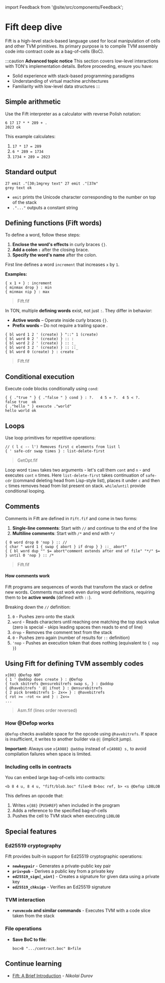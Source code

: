 import Feedback from '@site/src/components/Feedback';

# Fift deep dive

Fift is a high-level stack-based language used for local manipulation of cells and other TVM primitives. Its primary purpose is to compile TVM assembly code into contract code as a bag-of-cells (BoC).

:::caution
**Advanced topic notice**
This section covers low-level interactions with TON's implementation details. Before proceeding, ensure you have:

- Solid experience with stack-based programming paradigms
- Understanding of virtual machine architectures
- Familiarity with low-level data structures
  :::

## Simple arithmetic

Use the Fift interpreter as a calculator with reverse Polish notation:

```
6 17 17 * * 289 + .
2023 ok
```

This example calculates:

1. `17 * 17 = 289`
2. `6 * 289 = 1734`
3. `1734 + 289 = 2023`

## Standard output

```
27 emit ."[30;1mgrey text" 27 emit ."[37m"
grey text ok
```

- `emit` prints the Unicode character corresponding to the number on top of the stack
- `."..."` outputs a constant string

## Defining functions (Fift words)

To define a word, follow these steps:

1. **Enclose the word's effects** in curly braces `{}`.
2. **Add a colon `:`** after the closing brace.
3. **Specify the word's name** after the colon.

First line defines a word `increment` that increases `x` by `1`.

**Examples:**

```
{ x 1 + } : increment
{ minmax drop } : min
{ minmax nip } : max
```

> Fift.fif

In TON, multiple **defining words** exist, not just `:`. They differ in behavior:

- **Active words** – Operate inside curly braces `{}`.
- **Prefix words** – Do not require a trailing space .

```
{ bl word 1 2 ' (create) } "::" 1 (create)  
{ bl word 0 2 ' (create) } :: :  
{ bl word 2 2 ' (create) } :: :_  
{ bl word 3 2 ' (create) } :: ::_  
{ bl word 0 (create) } : create  
```

> Fift.fif

## Conditional execution

Execute code blocks conditionally using `cond`:

```
{ { ."true " } { ."false " } cond } : ?.   4 5 = ?.  4 5 < ?.
false true  ok
{ ."hello " } execute ."world"
hello world ok
```

## Loops

Use loop primitives for repetitive operations:

```
// ( l c -- l') Removes first c elements from list l
{ ' safe-cdr swap times } : list-delete-first
```

> GetOpt.fif

Loop word `times` takes two arguments - let's call them `cont` and `n` - and executes `cont` `n` times.
Here `list-delete-first` takes continuation of `safe-cdr` (command deleting head from Lisp-style list), places it under `c` and then `c` times removes head from list present on stack.
`while`/`until` provide conditional looping.

## Comments

Comments in Fift are defined in `Fift.fif` and come in two forms:

1. **Single-line comments**: Start with `//` and continue to the end of the line
2. **Multiline comments**: Start with `/*` and end with `*/`

```
{ 0 word drop 0 'nop } :: //
{ char " word 1 { swap { abort } if drop } } ::_ abort"
{ { bl word dup "" $= abort"comment extends after end of file" "*/" $= } until 0 'nop } :: /*
```

> Fift.fif

#### How comments work

Fift programs are sequences of words that transform the stack or define new words. Comments must work even during word definitions, requiring them to be **active words** (defined with `::`).

Breaking down the `//` definition:

1. `0` - Pushes zero onto the stack
2. `word` - Reads characters until reaching one matching the top stack value (zero is special - skips leading spaces then reads to end of line)
3. `drop` - Removes the comment text from the stack
4. `0` - Pushes zero again (number of results for `::` definition)
5. `'nop` - Pushes an execution token that does nothing (equivalent to `{ nop }`)

## Using Fift for defining TVM assembly codes

```fift
x{00} @Defop NOP
{ 1 ' @addop does create } : @Defop
{ tuck sbitrefs @ensurebitrefs swap s, } : @addop
{ @havebitrefs ' @| ifnot } : @ensurebitrefs
{ 2 pick brembitrefs 1- 2x<= } : @havebitrefs
{ rot >= -rot <= and } : 2x<=
...
```

> Asm.fif (lines order reversed)

### How @Defop works

`@Defop` checks available space for the opcode using `@havebitrefs`. If space is insufficient, it writes to another builder via `@|` (implicit jump).

**Important:** Always use `x{A988} @addop` instead of `x{A988} s,` to avoid compilation failures when space is limited.

### Including cells in contracts

You can embed large bag-of-cells into contracts:

```fift
<b 8 4 u, 8 4 u, "fift/blob.boc" file>B B>boc ref, b> <s @Defop LDBLOB
```

This defines an opcode that:

1. Writes `x{88}` (`PUSHREF`) when included in the program
2. Adds a reference to the specified bag-of-cells
3. Pushes the cell to TVM stack when executing `LDBLOB`

## Special features

### Ed25519 cryptography

Fift provides built-in support for Ed25519 cryptographic operations:

- **`newkeypair`** - Generates a private-public key pair
- **`priv>pub`** - Derives a public key from a private key
- **`ed25519_sign[_uint]`** - Creates a signature for given data using a private key
- **`ed25519_chksign`** - Verifies an Ed25519 signature

### TVM interaction

- **`runvmcode` and similar commands** - Executes TVM with a code slice taken from the stack

### File operations

- **Save BoC to file**:
  ```fift
  boc>B ".../contract.boc" B>file
  ```

## Continue learning

- [Fift: A Brief Introduction](https://docs.ton.org/fiftbase.pdf) - _Nikolai Durov_

<Feedback />


